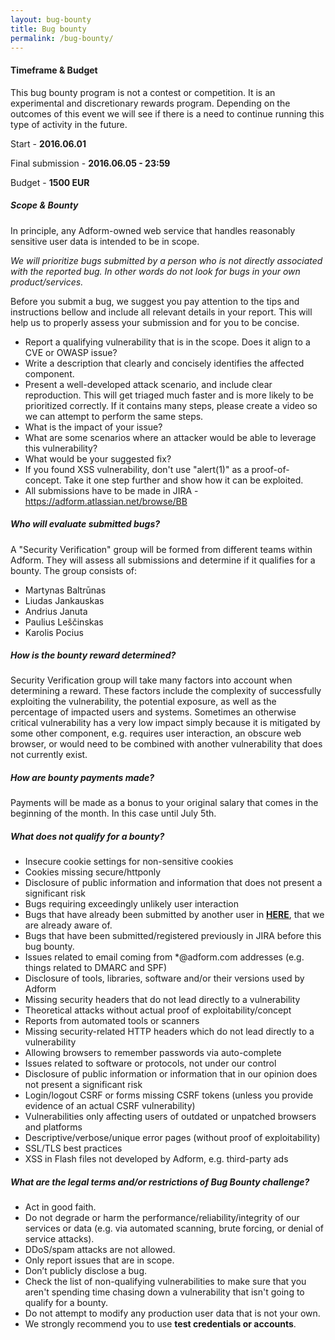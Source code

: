 ```yaml
---
layout: bug-bounty
title: Bug bounty
permalink: /bug-bounty/
---
```


#### Timeframe & Budget

This bug bounty program is not a contest or competition. It is an experimental and discretionary rewards program. Depending on the outcomes of this event we will see if there is a need to continue running this type of activity in the future.

Start - **2016.06.01**

Final submission - **2016.06.05 - 23:59**

Budget - **1500 EUR**

##### Scope & Bounty

In principle, any Adform-owned web service that handles reasonably sensitive user data is intended to be in scope.

_We will prioritize bugs submitted by a person who is not directly associated with the reported bug. In other words do not look for bugs in your own product/services._

Before you submit a bug, we suggest you pay attention to the tips and instructions bellow and include all relevant details in your report. This will help us to properly assess your submission and for you to be concise.

 * Report a qualifying vulnerability that is in the scope. Does it align to a CVE or OWASP issue?
 * Write a description that clearly and concisely identifies the affected component.
 * Present a well-developed attack scenario, and include clear reproduction. This will get triaged much faster and is more likely to be prioritized correctly. If it contains many steps, please create a video so we can attempt to perform the same steps. 
 * What is the impact of your issue?
 * What are some scenarios where an attacker would be able to leverage this vulnerability?
 * What would be your suggested fix?
 * If you found XSS vulnerability, don't use "alert(1)" as a proof-of-concept. Take it one step further and show how it can be exploited.
 * All submissions have to be made in JIRA - https://adform.atlassian.net/browse/BB

##### Who will evaluate submitted bugs?
A "Security Verification" group will be formed from different teams within Adform. They will assess all submissions and determine if it qualifies for a bounty. The group consists of:

 * Martynas Baltrūnas
 * Liudas Jankauskas
 * Andrius Januta
 * Paulius Leščinskas
 * Karolis Pocius

##### How is the bounty reward determined?

Security Verification group will take many factors into account when determining a reward. These factors include the complexity of successfully exploiting the vulnerability, the potential exposure, as well as the percentage of impacted users and systems. Sometimes an otherwise critical vulnerability has a very low impact simply because it is mitigated by some other component, e.g. requires user interaction, an obscure web browser, or would need to be combined with another vulnerability that does not currently exist.

##### How are bounty payments made?

Payments will be made as a bonus to your original salary that comes in the beginning of the month. In this case until July 5th.

##### What does not qualify for a bounty?

 * Insecure cookie settings for non-sensitive cookies
 * Cookies missing secure/httponly
 * Disclosure of public information and information that does not present a significant risk
 * Bugs requiring exceedingly unlikely user interaction
 * Bugs that have already been submitted by another user in **[HERE](https://adform.atlassian.net/browse/BB)**, that we are already aware of.
 * Bugs that have been submitted/registered previously in JIRA before this bug bounty.
 * Issues related to email coming from *@adform.com addresses (e.g. things related to DMARC and SPF)
 * Disclosure of tools, libraries, software and/or their versions used by Adform
 * Missing security headers that do not lead directly to a vulnerability
 * Theoretical attacks without actual proof of exploitability/concept
 * Reports from automated tools or scanners
 * Missing security-related HTTP headers which do not lead directly to a vulnerability
 * Allowing browsers to remember passwords via auto-complete
 * Issues related to software or protocols, not under our control
 * Disclosure of public information or information that in our opinion does not present a significant risk
 * Login/logout CSRF or forms missing CSRF tokens (unless you provide evidence of an actual CSRF vulnerability)
 * Vulnerabilities only affecting users of outdated or unpatched browsers and platforms
 * Descriptive/verbose/unique error pages (without proof of exploitability)
 * SSL/TLS best practices
 * XSS in Flash files not developed by Adform, e.g. third-party ads

##### What are the legal terms and/or restrictions of Bug Bounty challenge?

 * Act in good faith.
 * Do not degrade or harm the performance/reliability/integrity of our services or data (e.g. via automated scanning, brute forcing, or denial of service attacks).
 * DDoS/spam attacks are not allowed.
 * Only report issues that are in scope.
 * Don’t publicly disclose a bug.
 * Check the list of non-qualifying vulnerabilities to make sure that you aren't spending time chasing down a vulnerability that isn't going to qualify for a bounty.
 * Do not attempt to modify any production user data that is not your own.
 * We strongly recommend you to use **test credentials or accounts**.
